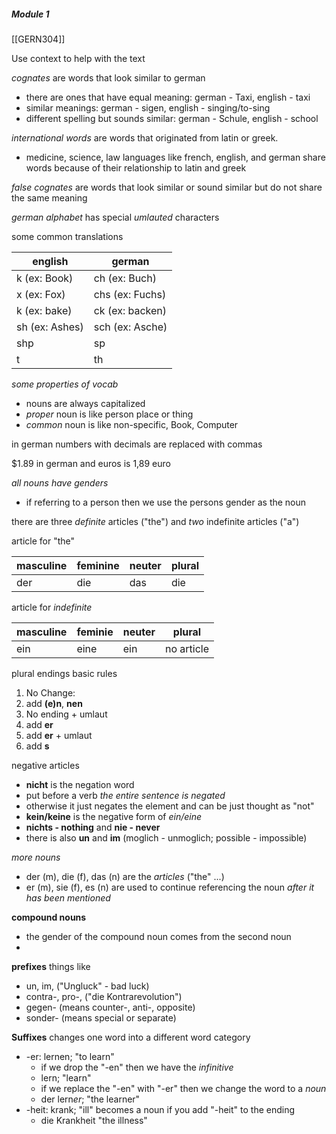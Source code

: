 ##### Module 1
[[GERN304]]

Use context to help with the text

*cognates* are words that look similar to german
- there are ones that have equal meaning: german - Taxi, english - taxi
- similar meanings: german - sigen, english - singing/to-sing
- different spelling but sounds similar: german - Schule, english - school

*international words* are words that originated from latin or greek. 
- medicine, science, law
languages like french, english, and german share words because of their relationship to latin and greek


*false cognates* are words that look similar or sound similar but do not share the same meaning


*german alphabet* has special *umlauted* characters

some common translations

| english        | german          |
| -------------- | --------------- |
| k (ex: Book)   | ch (ex: Buch)   |
| x (ex: Fox)    | chs (ex: Fuchs) |
| k (ex: bake)   | ck (ex: backen) |
| sh (ex: Ashes) | sch (ex: Asche) |
| shp            | sp              |
| t              | th              |

*some properties of vocab*
- nouns are always capitalized
- *proper* noun is like person place or thing
- *common* noun is like non-specific, Book, Computer

in german numbers with decimals are replaced with commas

$1.89 in german and euros is 1,89 euro

*all nouns have genders* 
- if referring to a person then we use the persons gender as the noun

there are three *definite* articles ("the") and *two* indefinite articles ("a")

article for "the"

| masculine | feminine | neuter | plural |
| --------- | -------- | ------ | ------ |
| der       | die      | das    | die    |

article for *indefinite*

| masculine | feminie | neuter | plural     |
| --------- | ------- | ------ | ---------- |
| ein       | eine    | ein    | no article |

plural endings basic rules
1. No Change: 
2. add **(e)n**, **nen**
3. No ending + umlaut
4. add **er**
5. add **er** + umlaut
6. add **s**

negative articles
- **nicht** is the negation word
- put before a verb *the entire sentence is negated*
- otherwise it just negates the element and can be just thought as "not"
- **kein/keine** is the negative form of *ein/eine* 
- **nichts - nothing** and **nie - never**
- there is also **un** and **im** (moglich - unmoglich; possible - impossible)


*more nouns*
- der (m), die (f), das (n) are the *articles* ("the" ...)
- er (m), sie (f), es (n) are used to continue referencing the noun *after it has been mentioned*

**compound nouns**
- the gender of the compound noun comes from the second noun
- 

**prefixes**
things like
- un, im, ("Ungluck" - bad luck)
- contra-, pro-, ("die Kontrarevolution")
- gegen- (means counter-, anti-, opposite)
- sonder- (means special or separate)

**Suffixes**
changes one word into a different word category
- -er: lernen; "to learn"
	- if we drop the "-en" then we have the *infinitive*
	- lern; "learn"
	- if we replace the "-en" with "-er" then we change the word to a *noun*
	- der lern*er*; "the learner"
- -heit: krank; "ill" becomes a noun if you add "-heit" to the ending
	- die Krankheit "the illness"
